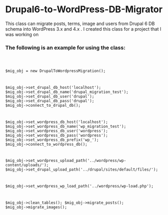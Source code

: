 # Drupal6-to-WordPress-DB-Migrator

<p>This class can migrate posts, terms, image and users from Drupal 6 DB schema into WordPress 3.x and 4.x . I created this class for a project that I was working on</p>

<h3>The following is an example for using the class:</h3>

<code>

$mig_obj = new DrupalToWordpressMigration();

$mig_obj->set_drupal_db_host('localhost');
$mig_obj->set_drupal_db_name('drupal_migration_test');
$mig_obj->set_drupal_db_user('drupal');
$mig_obj->set_drupal_db_pass('drupal');
$mig_obj->connect_to_drupal_db();

$mig_obj->set_wordpress_db_host('localhost');
$mig_obj->set_wordpress_db_name('wp_migration_test');
$mig_obj->set_wordpress_db_user('wordpress');
$mig_obj->set_wordpress_db_pass('wordpress');
$mig_obj->set_wordpress_db_prefix('wp_');
$mig_obj->connect_to_wordpress_db();

$mig_obj->set_wordpress_upload_path('../wordpress/wp-content/uploads/');
$mig_obj->set_drupal_upload_path('../drupal/sites/default/files/');

$mig_obj->set_wordpress_wp_load_path('../wordpress/wp-load.php');


$mig_obj->clean_tables();
$mig_obj->migrate_posts();
$mig_obj->migrate_images();

</code>

